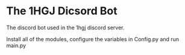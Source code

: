 # The 1HGJ Dicsord Bot

The discord bot used in the 1hgj discord server.

Install all of the modules, configure the variables in Config.py and run main.py
